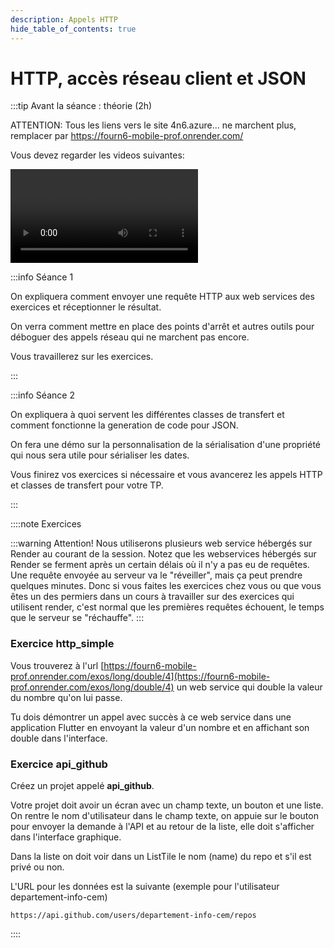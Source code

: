 ```yaml
---
description: Appels HTTP
hide_table_of_contents: true
---
```


# HTTP, accès réseau client et JSON

<Row>

<Column>

:::tip Avant la séance : théorie (2h)

ATTENTION: Tous les liens vers le site 4n6.azure... ne marchent plus, remplacer par https://fourn6-mobile-prof.onrender.com/

Vous devez regarder les videos suivantes:

<Video url="https://youtu.be/ZPbeMhcKITE" />

**[code accès simple](https://github.com/departement-info-cem/5N6-mobile-2-Nouveau/tree/main/code/http/01-acces_simple)**

<Video url="https://youtu.be/23q3vKf7lpA" />

**[objet JSON et liste](https://github.com/departement-info-cem/5N6-mobile-2-Nouveau/tree/main/code/http/02-json_list)**

<Video url="https://youtu.be/cukpZ2ORbsI" />

**[Envoi POST et gestion des erreurs](https://github.com/departement-info-cem/5N6-mobile-2/tree/main/code/http/03-post_json_erreur)**

<Video url="https://youtu.be/DRhf5rFLvgI" />

**[Gestion des cookies](https://github.com/departement-info-cem/5N6-mobile-2-Nouveau/tree/main/code/http/04-cookie_devtools)**

Pour avoir un exemple de sérialisation des dates en JSON vous pouvez regarder les **TODO** dans l'exemple suivant:

**[Gestion des dates](https://github.com/departement-info-cem/5N6-mobile-2/tree/main/code/http/05-date_json)**

:::

</Column>

<Column>

:::info Séance 1

On expliquera comment envoyer une requête HTTP aux web services des exercices et réceptionner le résultat.

On verra comment mettre en place des points d'arrêt et autres outils pour déboguer des appels réseau qui ne marchent pas encore.

Vous travaillerez sur les exercices.

:::

:::info Séance 2

On expliquera à quoi servent les différentes classes de transfert et comment fonctionne la generation de code pour JSON.

On fera une démo sur la personnalisation de la sérialisation d'une propriété qui nous sera utile pour sérialiser les dates.

Vous finirez vos exercices si nécessaire et vous avancerez les appels HTTP et classes de transfert pour votre TP.

:::

</Column>

</Row>

::::note Exercices

:::warning Attention!
Nous utiliserons plusieurs web service hébergés sur Render au courant de la session.
Notez que les webservices hébergés sur Render se ferment après un certain délais où il n'y a pas eu de requêtes.
Une requête envoyée au serveur va le "réveiller", mais ça peut prendre quelques minutes.
Donc si vous faites les exercices chez vous ou que vous êtes un des permiers dans un cours à travailler sur des exercices qui utilisent render, c'est normal que les premières requêtes échouent, le temps que le serveur se "réchauffe".
:::

### Exercice http_simple

Vous trouverez à l'url [https://fourn6-mobile-prof.onrender.com/exos/long/double/4](https://fourn6-mobile-prof.onrender.com/exos/long/double/4) un web service qui double la valeur du nombre qu'on lui passe.

Tu dois démontrer un appel avec succès à ce web service dans une application Flutter en envoyant la valeur d'un nombre et en affichant son double dans l'interface.

### Exercice api_github

Créez un projet appelé **api_github**.

Votre projet doit avoir un écran avec un champ texte, un bouton et une liste. On rentre le nom d'utilisateur dans le champ texte, on appuie sur le bouton pour envoyer la demande à l'API et au retour de la liste, elle doit s'afficher dans l'interface graphique.

Dans la liste on doit voir dans un ListTile le nom (name) du repo et s'il est privé ou non.

L'URL pour les données est la suivante (exemple pour l'utilisateur departement-info-cem)

```text
https://api.github.com/users/departement-info-cem/repos
```

::::
